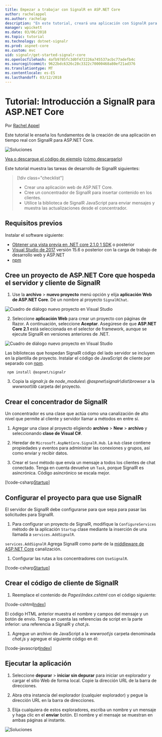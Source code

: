 ```yaml
---
title: Empezar a trabajar con SignalR en ASP.NET Core
author: rachelappel
ms.author: rachelap
description: "En este tutorial, creará una aplicación con SignalR para ASP.NET Core."
manager: wpickett
ms.date: 03/06/2018
ms.topic: tutorial
ms.technology: dotnet-signalr
ms.prod: aspnet-core
ms.custom: mvc
uid: signalr/get-started-signalr-core
ms.openlocfilehash: 4afb9785fc3d0f472226a745537acbc77adefb4c
ms.sourcegitcommit: 9622bdc6326c28c3322c70000468a80ef21ad376
ms.translationtype: MT
ms.contentlocale: es-ES
ms.lasthandoff: 03/12/2018
---
```

# <a name="tutorial-get-started-with-signalr-for-aspnet-core"></a>Tutorial: Introducción a SignalR para ASP.NET Core

Por [Rachel Appel](https://twitter.com/rachelappel)

Este tutorial le enseña los fundamentos de la creación de una aplicación en tiempo real con SignalR para ASP.NET Core.

   ![Soluciones](get-started-signalr-core/_static/signalr-get-started-finished.png)

[Vea o descargue el código de ejemplo](https://github.com/aspnet/Docs/tree/master/aspnetcore/signalr/get-started-signalr-core/sample/) ([cómo descargarlo](xref:tutorials/index#how-to-download-a-sample))

Este tutorial muestra las tareas de desarrollo de SignalR siguientes:

> [!div class="checklist"]
> * Crear una aplicación web de ASP.NET Core.
> * Cree un concentrador de SignalR para insertar contenido en los clientes.
> * Utilice la biblioteca de SignalR JavaScript para enviar mensajes y muestra las actualizaciones desde el concentrador.

## <a name="prerequisites"></a>Requisitos previos

Instalar el software siguiente:

* [Obtener una vista previa en .NET core 2.1.0 1 SDK](https://www.microsoft.com/net/download/dotnet-core/sdk-2.1.300-preview1) o posterior
* [Visual Studio de 2017](https://www.visualstudio.com/downloads/) versión 15.6 o posterior con la carga de trabajo de desarrollo web y ASP.NET
* [npm](https://www.npmjs.com/get-npm)

## <a name="create-an-aspnet-core-project-that-hosts-signalr-client-and-server"></a>Cree un proyecto de ASP.NET Core que hospeda el servidor y cliente de SignalR

1. Use la **archivo** > **nuevo proyecto** menú opción y elija **aplicación Web de ASP.NET Core**. Dé un nombre al proyecto `SignalRChat`.

  ![Cuadro de diálogo nuevo proyecto en Visual Studio](get-started-signalr-core/_static/signalr-new-project-dialog.png)

2. Seleccione **aplicación Web** para crear un proyecto con páginas de Razor. A continuación, seleccione **Aceptar**. Asegúrese de que **ASP.NET Core 2.1** está seleccionada en el selector de framework, aunque se ejecute SignalR en versiones anteriores de .NET.

  ![Cuadro de diálogo nuevo proyecto en Visual Studio](get-started-signalr-core/_static/signalr-new-project-choose-type.png)

  Las bibliotecas que hospedan SignalR código del lado servidor se incluyen en la plantilla de proyecto. Instalar el código de JavaScript de cliente por separado con [npm](https://www.npmjs.com/).

  ```console
   npm install @aspnet/signalr
  ```

3. Copia la *signalr.js* de *node_modules\\ @aspnet\signalr\dist\browser*  a la *wwwroot\lib* carpeta del proyecto.

## <a name="create-the-signalr-hub"></a>Crear el concentrador de SignalR

Un concentrador es una clase que actúa como una canalización de alto nivel que permite al cliente y servidor llamar a métodos en entre sí.

1. Agregar una clase al proyecto eligiendo **archivo** > **New** > **archivo** y seleccionando **clase de Visual C#**. 

1. Heredar de `Microsoft.AspNetCore.SignalR.Hub`. La `Hub` clase contiene propiedades y eventos para administrar las conexiones y grupos, así como enviar y recibir datos.

1. Crear el `Send` método que envía un mensaje a todos los clientes de chat conectado. Tenga en cuenta devuelve un `Task`, porque SignalR es asincrónica. Código asincrónico se escala mejor.

  [!code-csharp[Startup](get-started-signalr-core/sample/Hubs/ChatHub.cs?range=7-14)]

## <a name="configure-the-project-to-use-signalr"></a>Configurar el proyecto para que use SignalR

El servidor de SignalR debe configurarse para que sepa para pasar las solicitudes para SignalR.

1. Para configurar un proyecto de SignalR, modifique la `ConfigureServices` método de la aplicación `Startup` clase mediante la inserción de una llamada a `services.AddSignalR`.

  `services.AddSignalR` Agrega SignalR como parte de la [middleware de ASP.NET Core](xref:fundamentals/middleware/index) canalización.

1. Configurar las rutas a los concentradores con `UseSignalR`.

  [!code-csharp[Startup](get-started-signalr-core/sample/Startup.cs?highlight=22,40-43)]

## <a name="create-the-signalr-client-code"></a>Crear el código de cliente de SignalR

1. Reemplace el contenido de *Pages\Index.cshtml* con el código siguiente:

  [!code-cshtml[Index](get-started-signalr-core/sample/Pages/Index.cshtml)]

  El código HTML anterior muestra el nombre y campos del mensaje y un botón de envío. Tenga en cuenta las referencias de script en la parte inferior: una referencia a SignalR y *chat.js*.

1. Agregue un archivo de JavaScript a la *wwwroot\js* carpeta denominada *chat.js* y agregue el siguiente código en él:

  [!code-javascript[Index](get-started-signalr-core/sample/wwwroot/js/chat.js)]

## <a name="run-the-app"></a>Ejecutar la aplicación

1. Seleccione **depurar** > **iniciar sin depurar** para iniciar un explorador y cargar el sitio Web de forma local. Copie la dirección URL de la barra de direcciones.

1. Abra otra instancia del explorador (cualquier explorador) y pegue la dirección URL en la barra de direcciones.

1. Elija cualquiera de estos exploradores, escriba un nombre y un mensaje y haga clic en el **enviar** botón. El nombre y el mensaje se muestran en ambas páginas al instante.

  ![Soluciones](get-started-signalr-core/_static/signalr-get-started-finished.png)
